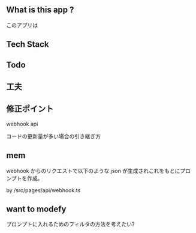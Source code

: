 ## What is this app ?

このアプリは

## Tech Stack

## Todo

## 工夫

## 修正ポイント

webhook api

コードの更新量が多い場合の引き継ぎ方

## mem

webhook からのリクエストで以下のような json が生成されこれをもとにプロンプトを作成。

by /src/pages/api/webhook.ts

## want to modefy

プロンプトに入れるためのフィルタの方法を考えたい?

